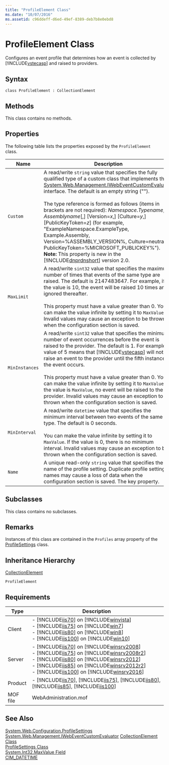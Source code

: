 ```yaml
---
title: "ProfileElement Class"
ms.date: "10/07/2016"
ms.assetid: c96ddeff-d6ed-49ef-8389-deb7b8e0ebd8
---
```

# ProfileElement Class
Configures an event profile that determines how an event is collected by [!INCLUDE[vstecasp](../wmi-provider/includes/vstecasp-md.md)] and raised to providers.  
  
## Syntax  
  
```vbs  
class ProfileElement : CollectionElement  
```  
  
## Methods  
 This class contains no methods.  
  
## Properties  
 The following table lists the properties exposed by the `ProfileElement` class.  
  
|Name|Description|  
|----------|-----------------|  
|`Custom`|A read/write `string` value that specifies the fully qualified type of a custom class that implements the [System.Web.Management.IWebEventCustomEvaluator](/dotnet/api/system.web.management.iwebeventcustomevaluator) interface. The default is an empty string ("").<br /><br /> The type reference is formed as follows (items in brackets are not required): *Namespace*.*Typename*, *Assemblyname*[,] [Version=*x*,] [Culture=*y*,] [PublicKeyToken=*z*] (for example, "ExampleNamespace.ExampleType, Example.Assembly, Version=%ASSEMBLY_VERSION%, Culture=neutral, PublicKeyToken=%MICROSOFT_PUBLICKEY%"). **Note:**  This property is new in the [!INCLUDE[dnprdnshort](../wmi-provider/includes/dnprdnshort-md.md)] version 2.0.|  
|`MaxLimit`|A read/write `sint32` value that specifies the maximum number of times that events of the same type are raised. The default is 2147483647. For example, if the value is 10, the event will be raised 10 times and ignored thereafter.<br /><br /> This property must have a value greater than 0. You can make the value infinite by setting it to `MaxValue`. Invalid values may cause an exception to be thrown when the configuration section is saved.|  
|`MinInstances`|A read/write `sint32` value that specifies the minimum number of event occurrences before the event is raised to the provider. The default is 1. For example, a value of 5 means that [!INCLUDE[vstecasp](../wmi-provider/includes/vstecasp-md.md)] will not raise an event to the provider until the fifth instance of the event occurs.<br /><br /> This property must have a value greater than 0. You can make the value infinite by setting it to `MaxValue`. If the value is `MaxValue`, no event will be raised to the provider. Invalid values may cause an exception to be thrown when the configuration section is saved.|  
|`MinInterval`|A read/write `datetime` value that specifies the minimum interval between two events of the same type. The default is 0 seconds.<br /><br /> You can make the value infinite by setting it to `MaxValue`. If the value is 0, there is no minimum interval. Invalid values may cause an exception to be thrown when the configuration section is saved.|  
|`Name`|A unique read-only `string` value that specifies the name of the profile setting. Duplicate profile setting names may cause a loss of data when the configuration section is saved. The key property.|  
  
## Subclasses  
 This class contains no subclasses.  
  
## Remarks  
 Instances of this class are contained in the `Profiles` array property of the [ProfileSettings](../wmi-provider/profilesettings-class.md) class.  
  
## Inheritance Hierarchy  
 [CollectionElement](../wmi-provider/collectionelement-class.md)  
  
 `ProfileElement`  
  
## Requirements  
  
|Type|Description|  
|----------|-----------------|  
|Client|-   [!INCLUDE[iis70](../wmi-provider/includes/iis70-md.md)] on [!INCLUDE[winvista](../wmi-provider/includes/winvista-md.md)]<br />-   [!INCLUDE[iis75](../wmi-provider/includes/iis75-md.md)] on [!INCLUDE[win7](../wmi-provider/includes/win7-md.md)]<br />-   [!INCLUDE[iis80](../wmi-provider/includes/iis80-md.md)] on [!INCLUDE[win8](../wmi-provider/includes/win8-md.md)]<br />-   [!INCLUDE[iis100](../wmi-provider/includes/iis100-md.md)] on [!INCLUDE[win10](../wmi-provider/includes/win10-md.md)]|  
|Server|-   [!INCLUDE[iis70](../wmi-provider/includes/iis70-md.md)] on [!INCLUDE[winsrv2008](../wmi-provider/includes/winsrv2008-md.md)]<br />-   [!INCLUDE[iis75](../wmi-provider/includes/iis75-md.md)] on [!INCLUDE[winsrv2008r2](../wmi-provider/includes/winsrv2008r2-md.md)]<br />-   [!INCLUDE[iis80](../wmi-provider/includes/iis80-md.md)] on [!INCLUDE[winsrv2012](../wmi-provider/includes/winsrv2012-md.md)]<br />-   [!INCLUDE[iis85](../wmi-provider/includes/iis85-md.md)] on [!INCLUDE[winsrv2012r2](../wmi-provider/includes/winsrv2012r2-md.md)]<br />-   [!INCLUDE[iis100](../wmi-provider/includes/iis100-md.md)] on [!INCLUDE[winsrv2016](../wmi-provider/includes/winsrv2016-md.md)]|  
|Product|-   [!INCLUDE[iis70](../wmi-provider/includes/iis70-md.md)], [!INCLUDE[iis75](../wmi-provider/includes/iis75-md.md)], [!INCLUDE[iis80](../wmi-provider/includes/iis80-md.md)], [!INCLUDE[iis85](../wmi-provider/includes/iis85-md.md)], [!INCLUDE[iis100](../wmi-provider/includes/iis100-md.md)]|  
|MOF file|WebAdministration.mof|  
  
## See Also  
 [System.Web.Configuration.ProfileSettings](/dotnet/api/system.web.configuration.profilesettings)
 [System.Web.Management.IWebEventCustomEvaluator](/dotnet/api/system.web.management.iwebeventcustomevaluator)
 [CollectionElement Class](../wmi-provider/collectionelement-class.md)   
 [ProfileSettings Class](../wmi-provider/profilesettings-class.md)   
 [System.Int32.MaxValue Field](https://go.microsoft.com/fwlink/?LinkId=69329)   
 [CIM_DATETIME](https://go.microsoft.com/fwlink/?LinkId=57551)
